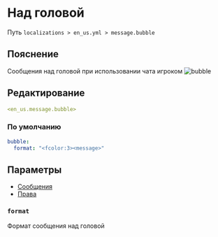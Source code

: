# Над головой
Путь `localizations > en_us.yml > message.bubble`

## Пояснение
Сообщения над головой при использовании чата игроком
![bubble](/bubble.gif)

## Редактирование
```yaml
<en_us.message.bubble>
```

### По умолчанию
```yaml
bubble:
  format: "<fcolor:3><message>"
```

## Параметры

- [Сообщения](/docs/message/bubble/)
- [Права](/docs/permission/message/bubble/)

### `format`

Формат сообщения над головой